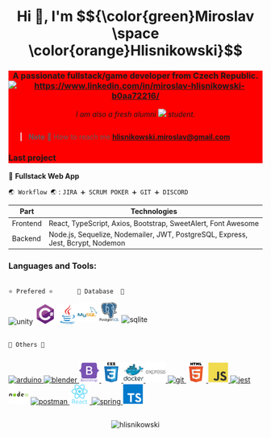 <h1 align="center">Hi 👋, I'm  $${\color{green}Miroslav \space \color{orange}Hlisnikowski}$$ </h1>
<div style="background-color:red;">
<h3 align="center">A passionate fullstack/game developer from Czech Republic. <a  href="https://linkedin.com/in/miroslav-hlisnikowski-b0aa72216/" target="blank"><img align="center" src="https://raw.githubusercontent.com/rahuldkjain/github-profile-readme-generator/master/src/images/icons/Social/linked-in-alt.svg" alt="https://www.linkedin.com/in/miroslav-hlisnikowski-b0aa72216/" height="30" width="30" /></a></h3>
<p align="center";"><em>I am also a fresh alumni</em> <img style="height:30px" src="https://uploads-ssl.webflow.com/5a8e9877a63d300001a1b0bc/5a8e9877a63d300001a1b1da_green_fox_logo_full.svg"> <em>student.</em></p>

```java
```

> __Note__  📧 How to reach me **hlisnikowski.miroslav@gmail.com** 


<h3 style="border-bottom:1px solid #1111">Last project</h3>
</div>
					 
📄 **Fullstack Web App** 

`` 🌏 Workflow 🌏 `` :
``
JIRA ➕ SCRUM POKER ➕ GIT ➕ DISCORD
``

					 
| Part | Technologies |
| --- | --- |
| Frontend | React, TypeScript, Axios, Bootstrap, SweetAlert, Font Awesome|
| Backend | Node.js, Sequelize, Nodemailer, JWT, PostgreSQL, Express, Jest, Bcrypt, Nodemon|


				 
<h3 align="left">Languages and Tools:</h3>

<div style="display:flex;">
<div> 

``⭐ Prefered ⭐ ``
<p align="left">
	<img src="https://www.vectorlogo.zone/logos/unity3d/unity3d-icon.svg" alt="unity" width="40" height="40"/>
	<img src="https://raw.githubusercontent.com/devicons/devicon/master/icons/csharp/csharp-original.svg" alt="csharp" width="40" height="40"/>
<img src="https://raw.githubusercontent.com/devicons/devicon/master/icons/java/java-original.svg" alt="java" width="40" height="40"/>    
</p>
</div>
<div> 
</div>
<div>

`` 💾 Database  💾 ``

<p align="left"> 
<img src="https://raw.githubusercontent.com/devicons/devicon/master/icons/mysql/mysql-original-wordmark.svg" alt="mysql" width="40" height="40"/>
<img src="https://raw.githubusercontent.com/devicons/devicon/master/icons/postgresql/postgresql-original-wordmark.svg" alt="postgresql" width="40" height="40"/>
<img src="https://www.vectorlogo.zone/logos/sqlite/sqlite-icon.svg" alt="sqlite" width="40" height="40"/>
</p>
</div>

</div>

<div style="display:flex;">

``📑 Others 📑 ``
</div>

<p align="left"> 
<a href="https://www.arduino.cc/" target="_blank" rel="noreferrer"> <img src="https://cdn.worldvectorlogo.com/logos/arduino-1.svg" alt="arduino" width="40" height="40"/> </a> 
<a href="https://www.blender.org/" target="_blank" rel="noreferrer"> <img src="https://download.blender.org/branding/community/blender_community_badge_white.svg" alt="blender" width="40" height="40"/> </a> <a href="https://getbootstrap.com" target="_blank" rel="noreferrer"> <img src="https://raw.githubusercontent.com/devicons/devicon/master/icons/bootstrap/bootstrap-plain-wordmark.svg" alt="bootstrap" width="40" height="40"/> </a> 
<a href="https://www.w3schools.com/css/" target="_blank" rel="noreferrer"> <img src="https://raw.githubusercontent.com/devicons/devicon/master/icons/css3/css3-original-wordmark.svg" alt="css3" width="40" height="40"/> </a> 
<a href="https://www.docker.com/" target="_blank" rel="noreferrer"> <img src="https://raw.githubusercontent.com/devicons/devicon/master/icons/docker/docker-original-wordmark.svg" alt="docker" width="40" height="40"/> </a> 
<a href="https://expressjs.com" target="_blank" rel="noreferrer"> <img src="https://raw.githubusercontent.com/devicons/devicon/master/icons/express/express-original-wordmark.svg" alt="express" width="40" height="40"/> </a> 
<a href="https://git-scm.com/" target="_blank" rel="noreferrer"> <img src="https://www.vectorlogo.zone/logos/git-scm/git-scm-icon.svg" alt="git" width="40" height="40"/> </a> <a href="https://www.w3.org/html/" target="_blank" rel="noreferrer"> <img src="https://raw.githubusercontent.com/devicons/devicon/master/icons/html5/html5-original-wordmark.svg" alt="html5" width="40" height="40"/> </a> 
<a href="https://developer.mozilla.org/en-US/docs/Web/JavaScript" target="_blank" rel="noreferrer"> <img src="https://raw.githubusercontent.com/devicons/devicon/master/icons/javascript/javascript-original.svg" alt="javascript" width="40" height="40"/> </a> 
<a href="https://jestjs.io" target="_blank" rel="noreferrer"> <img src="https://www.vectorlogo.zone/logos/jestjsio/jestjsio-icon.svg" alt="jest" width="40" height="40"/></a>  <img src="https://raw.githubusercontent.com/devicons/devicon/master/icons/nodejs/nodejs-original-wordmark.svg" alt="nodejs" width="40" height="40"/> 
<a href="https://postman.com" target="_blank" rel="noreferrer"> <img src="https://www.vectorlogo.zone/logos/getpostman/getpostman-icon.svg" alt="postman" width="40" height="40"/> </a> <a href="https://reactjs.org/" target="_blank" rel="noreferrer"> <img src="https://raw.githubusercontent.com/devicons/devicon/master/icons/react/react-original-wordmark.svg" alt="react" width="40" height="40"/> </a> 
<a href="https://spring.io/" target="_blank" rel="noreferrer"> <img src="https://www.vectorlogo.zone/logos/springio/springio-icon.svg" alt="spring" width="40" height="40"/> </a> <a href="https://www.typescriptlang.org/" target="_blank" rel="noreferrer"> <img src="https://raw.githubusercontent.com/devicons/devicon/master/icons/typescript/typescript-original.svg" alt="typescript" width="40" height="40"/> </a> 
</p>

```java
```

<p align="center"><img align="center" src="https://github-readme-streak-stats.herokuapp.com/?user=hlisnikowski&theme=horizon&date_format=j%20M%5B%20Y%5D" alt="hlisnikowski" /></p>
